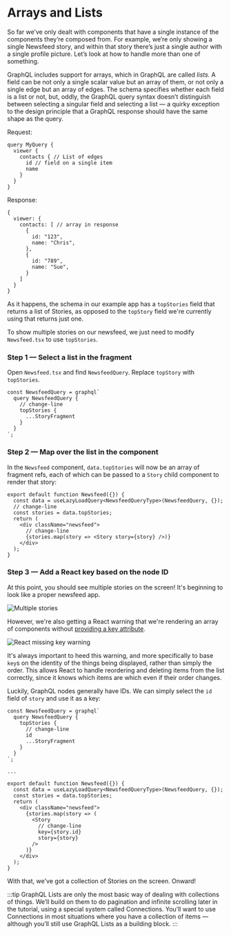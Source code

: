# Arrays and Lists

So far we’ve only dealt with components that have a single instance of the components they’re composed from. For example, we’re only showing a single Newsfeed story, and within that story there’s just a single author with a single profile picture. Let’s look at how to handle more than one of something.

GraphQL includes support for arrays, which in GraphQL are called *lists.* A field can be not only a single scalar value but an array of them, or not only a single edge but an array of edges. The schema specifies whether each field is a list or not, but, oddly, the GraphQL query syntax doesn’t distinguish between selecting a singular field and selecting a list — a quirky exception to the design principle that a GraphQL response should have the same shape as the query.

Request:

```
query MyQuery {
  viewer {
    contacts { // List of edges
      id // field on a single item
      name
    }
  }
}
```

Response:

```
{
  viewer: {
    contacts: [ // array in response
      {
        id: "123",
        name: "Chris",
      },
      {
        id: "789",
        name: "Sue",
      }
    ]
  }
}
```

As it happens, the schema in our example app has a `topStories` field that returns a list of Stories, as opposed to the `topStory` field we're currently using that returns just one.

To show multiple stories on our newsfeed, we just need to modify `Newsfeed.tsx` to use `topStories`.

### Step 1 — Select a list in the fragment

Open `Newsfeed.tsx` and find `NewsfeedQuery`. Replace `topStory` with `topStories`.

```
const NewsfeedQuery = graphql`
  query NewsfeedQuery {
    // change-line
    topStories {
      ...StoryFragment
    }
  }
`;
```

### Step 2 — Map over the list in the component

In the `Newsfeed` component, `data.topStories` will now be an array of fragment refs, each of which can be passed to a `Story` child component to render that story:

```
export default function Newsfeed({}) {
  const data = useLazyLoadQuery<NewsfeedQueryType>(NewsfeedQuery, {});
  // change-line
  const stories = data.topStories;
  return (
    <div className="newsfeed">
      // change-line
      {stories.map(story => <Story story={story} />)}
    </div>
  );
}
```

### Step 3 — Add a React key based on the node ID

At this point, you should see multiple stories on the screen! It's beginning to look like a proper newsfeed app.

![Multiple stories](/img/docs/tutorial/arrays-top-stories-screenshot.png)

However, we're also getting a React warning that we're rendering an array of components without [providing a key attribute](https://reactjs.org/docs/lists-and-keys.html).

![React missing key warning](/img/docs/tutorial/arrays-keys-warning-screenshot.png)

It's always important to heed this warning, and more specifically to base `key`s on the identity of the things being displayed, rather than simply the order. This allows React to handle reordering and deleting items from the list correctly, since it knows which items are which even if their order changes.

Luckily, GraphQL nodes generally have IDs. We can simply select the `id` field of `story` and use it as a key:

```
const NewsfeedQuery = graphql`
  query NewsfeedQuery {
    topStories {
      // change-line
      id
      ...StoryFragment
    }
  }
`;

...

export default function Newsfeed({}) {
  const data = useLazyLoadQuery<NewsfeedQueryType>(NewsfeedQuery, {});
  const stories = data.topStories;
  return (
    <div className="newsfeed">
      {stories.map(story => (
        <Story
          // change-line
          key={story.id}
          story={story}
        />
      )}
    </div>
  );
}
```

With that, we've got a collection of Stories on the screen. Onward!

:::tip
GraphQL Lists are only the most basic way of dealing with collections of things. We’ll build on them to do pagination and infinite scrolling later in the tutorial, using a special system called Connections. You’ll want to use Connections in most situations where you have a collection of items — although you’ll still use GraphQL Lists as a building block.
:::
